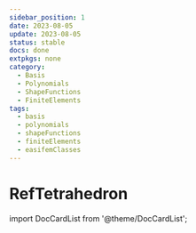 ```yaml
---
sidebar_position: 1
date: 2023-08-05   
update: 2023-08-05 
status: stable
docs: done
extpkgs: none
category: 
  - Basis
  - Polynomials
  - ShapeFunctions
  - FiniteElements
tags: 
  - basis
  - polynomials
  - shapeFunctions
  - finiteElements
  - easifemClasses
---
```


# RefTetrahedron

import DocCardList from '@theme/DocCardList';

<DocCardList />
